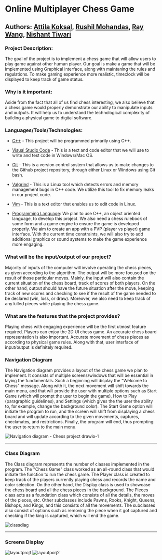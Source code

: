 # Online Multiplayer Chess Game


## Authors: [Attila Koksal](https://github.com/attilakoksal), [Rushil Mohandas](https://github.com/RushilM), [Ray Wang](https://github.com/swang433), [Nishant Tiwari](https://github.com/NishantTiwari00786)

### Project Description: 
The goal of the project is to implement a chess game that will allow users to play game against other human player. Our goal is make a game that will be implemented using Graphical interface, along with maintaning the rules and regulations. To make gaming experience more realistic, timeclock will be displayed to keep track of game status. 

### Why is it important:

Aside from the fact that all of us find chess interesting, we also believe that a chess game would properly demonstrate our ability to manipulate inputs and outputs. It will help us to understand the technological complexity of building a physical game to digital software. 


### Languages/Tools/Technologies:

* [C++](https://en.wikipedia.org/wiki/C%2B%2B) - This project will be programmed primarily using C++. 

* [Visual Studio Code](https://en.wikipedia.org/wiki/Visual_Studio_Code) - This is a text and code editor that we will use to write and test code in Windows/Mac OS.

* [Git](https://en.wikipedia.org/wiki/Git) - This is a version control system that allows us to make changes to the Github project repository, through either Linux or Windows using Git bash.

* [Valgrind](https://en.wikipedia.org/wiki/Valgrind) - This is a Linux tool which detects errors and memory management bugs in C++ code. We utilize this tool to fix memory leaks in our project code.

* [Vim](https://en.wikipedia.org/wiki/Vim_(text_editor)) - This is a text editor that enables us to edit code in Linux.

* [Programming Language](https://en.wikipedia.org/wiki/Programming_language): We plan to use C++, an object oriented language, to develop this project. We also need a chess rulebook of some form and a game engine to ensure the game is developed properly. We aim to create an app with a PVP (player vs player) game   interface. With the current time constraints, we will also try to add additional graphics or sound systems to make the game experience more engaging. 

### What will be the input/output of our project?

Majority of inputs of the computer will involve operating the chess pieces, as given according to the algorithm. The output will be more focused on the result of those particular moves. Mainly, the input will also contain the current situation of the chess board, track of scores of both players. On the other hand, output should have the future situation after the move, keeping track of new scores and checking to see if the result of the game needed to be declared (win, loss, or draw).  Moreover, we also need to keep track of any killed pieces while playing the chess game. 


### What are the features that the project provides?

Playing chess with engaging experience will be the first utmost feature required. Players can enjoy the 2D UI chess game. An accurate chess board representation is also important. Accurate movement of chess pieces as according to physical game rules. Along with that, user interface of input/output is definitely required. 

### Navigation Diagram 
The Navigation diagram provides a layout of the chess game we plan to implement. It consists of multiple screens/windows that will be essential in laying the fundamentals. Such a beginning will display the "Welcome to Chess" message. Along with it, the next movement will shift towards the main menu, and that will provide the user with multiple options such as Start Game (which will prompt the user to begin the game), How to Play (paragraphic guidelines), and Settings (which gives the the user the ability to, for example, change the background color). The Start Game option will initiate the program to run, and the screen will shift from displaying a chess board and will update according to the given movements, captures, checkmates, and restrictions. Finally, the program will end, thus prompting the user to return to the main menu. 

![Navigation diagram - Chess project drawio-1](https://user-images.githubusercontent.com/129913303/237000256-ffd5b38c-e532-41e7-9e06-c4d78be98667.png)

-----------------------------------------------------------------------------------------------------------------------------------------------------------------------

### Class Diagram 
The Class diagram represents the number of classes implemented in the program. The "Chess Game" class worked as an all-round class that would initiate the function to run the chess game. The Player class is created to keep track of the players currently playing chess and records the name and color selection. On the other hand, the Display class is used to showcase the chess board and all the chess pieces in the background. The Pieces class acts as a foundation class which consists of all the details, the moves of the pieces, etc. Other subclasses include Pawns, Rooks, Knight, Queens, Bishops, and Kings, and this consists of all the movements. The subclasses also consist of options such as removing the piece when it got captured and checking if the king is captured, which will end the game. 

![classdiag](https://github.com/cs100/final-project-rmoha023-ntiwa006-akoks002-swang433-1/assets/129913303/bf0fcb47-6c0f-4608-808d-67ab896f0cd9)

-----------------------------------------------------------------------------------------------------------------------------------------------------------------------

### Screens Display
![layoutproj1](https://github.com/cs100/final-project-rmoha023-ntiwa006-akoks002-swang433-1/assets/129913303/4957ff56-69d9-4e86-950f-209809bf9905)
![layoutporj2](https://github.com/cs100/final-project-rmoha023-ntiwa006-akoks002-swang433-1/assets/129913303/ef1fe7a5-cb31-408e-a652-3575b17f5384)

